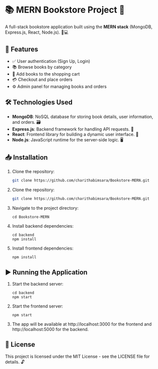 # 📚 MERN Bookstore Project 🌟

A full-stack bookstore application built using the **MERN stack** (MongoDB, Express.js, React, Node.js). 📖💻

## 🚀 Features

- ✅ User authentication (Sign Up, Login)
- 📚 Browse books by category
- 🛒 Add books to the shopping cart
- 💳 Checkout and place orders
- ⚙️ Admin panel for managing books and orders

## 🛠️ Technologies Used

- **MongoDB**: NoSQL database for storing book details, user information, and orders. 🗃️
- **Express.js**: Backend framework for handling API requests. 🚚
- **React**: Frontend library for building a dynamic user interface. 🎨
- **Node.js**: JavaScript runtime for the server-side logic. 🖥️

## 📥 Installation

1. Clone the repository:

   ```bash
   git clone https://github.com/charithabimsara/Bookstore-MERN.git


1. Clone the repository:

   ```bash
   git clone https://github.com/charithabimsara/Bookstore-MERN.git
    ```
2. Navigate to the project directory:

    ```
    cd Bookstore-MERN
    ```
3. Install backend dependencies:
    ```
    cd backend
    npm install
    ```

4. Install frontend dependencies:
    ```
    npm install
    ```
## ▶️ Running the Application

1. Start the backend server:
    ```
    cd backend
    npm start
    ```
2. Start the frontend server:
    ```
    npm start
    ```

3. The app will be available at http://localhost:3000 for the frontend and http://localhost:5000 for the backend.

## 📄 License

This project is licensed under the MIT License - see the LICENSE file for details. 🔓